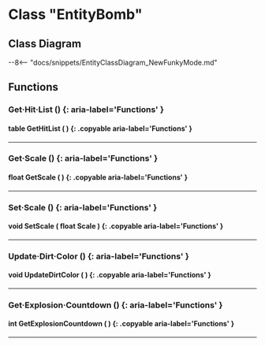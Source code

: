 # Class "EntityBomb"

## Class Diagram
--8<-- "docs/snippets/EntityClassDiagram_NewFunkyMode.md"
## Functions

### Get·Hit·List () {: aria-label='Functions' }
#### table GetHitList ( ) {: .copyable aria-label='Functions' }

___
### Get·Scale () {: aria-label='Functions' }
#### float GetScale ( ) {: .copyable aria-label='Functions' }

___
### Set·Scale () {: aria-label='Functions' }
#### void SetScale ( float Scale ) {: .copyable aria-label='Functions' }

___
### Update·Dirt·Color () {: aria-label='Functions' }
#### void UpdateDirtColor ( ) {: .copyable aria-label='Functions' }

___
### Get·Explosion·Countdown () {: aria-label='Functions' }
#### int GetExplosionCountdown ( ) {: .copyable aria-label='Functions' }

___